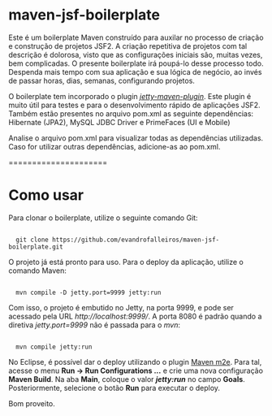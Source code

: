 maven-jsf-boilerplate
=====================

Este é um boilerplate Maven construído para auxilar no processo de criação e construção de projetos JSF2. A criação repetitiva de projetos com tal descrição é dolorosa, visto que as configurações iniciais são, muitas vezes, bem complicadas. O presente boilerplate irá poupá-lo desse processo todo. Despenda mais tempo com sua aplicação e sua lógica de negócio, ao invés de passar horas, dias, semanas, configurando projetos.<br>

O boilerplate tem incorporado o plugin <a href="http://www.eclipse.org/jetty/documentation/current/jetty-maven-plugin.html"><em>jetty-maven-plugin</em></a>. Este plugin é muito útil para testes e para o desenvolvimento rápido de aplicações JSF2. Também estão presentes no arquivo pom.xml as seguinte dependências: Hibernate (JPA2), MySQL JDBC Driver e PrimeFaces (UI e Mobile) <br>


Analise o arquivo pom.xml para visualizar todas as dependências utilizadas. Caso for utilizar outras dependências, adicione-as ao pom.xml.

=====================

<h1> Como usar </h1>

Para clonar o boilerplate, utilize o seguinte comando Git:

<code> 
  git clone https://github.com/evandrofalleiros/maven-jsf-boilerplate.git
</code>

O projeto já está pronto para uso. Para o deploy da aplicação, utilize o comando Maven:

<code>
  mvn compile -D jetty.port=9999 jetty:run
</code>

Com isso, o projeto é embutido no Jetty, na porta 9999, e pode ser acessado pela URL <em>http://localhost:9999/</em>. A porta 8080 é padrão quando a diretiva <em>jetty.port=9999</em> não é passada para o <em>mvn</em>:

<code>
  mvn compile jetty:run
</code>

No Eclipse, é possível dar o deploy utilizando o plugin <a href="http://www.eclipse.org/m2e/">Maven m2e</a>. Para tal, acesse o menu <strong>Run -> Run Configurations ...</strong> e crie uma nova configuração <strong>Maven Build</strong>. Na aba <strong>Main</strong>, coloque o valor <strong><em>jetty:run</em></strong> no campo <strong>Goals</strong>. Posteriormente, selecione o botão <strong>Run</strong> para executar o deploy.

Bom proveito.

